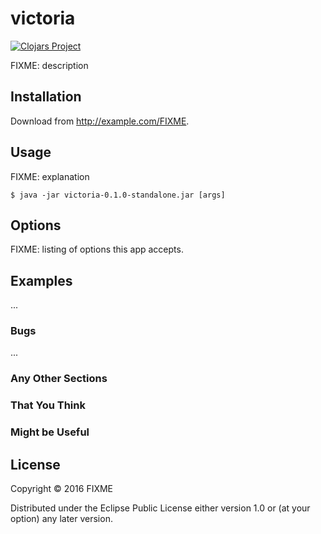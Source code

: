# victoria

[![Clojars Project](https://img.shields.io/clojars/v/victoria.svg)](https://clojars.org/victoria)

FIXME: description

## Installation

Download from http://example.com/FIXME.

## Usage

FIXME: explanation

    $ java -jar victoria-0.1.0-standalone.jar [args]

## Options

FIXME: listing of options this app accepts.

## Examples

...

### Bugs

...

### Any Other Sections
### That You Think
### Might be Useful

## License

Copyright © 2016 FIXME

Distributed under the Eclipse Public License either version 1.0 or (at
your option) any later version.
